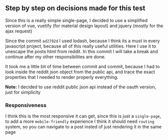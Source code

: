 ## Step by step on decisions made for this test
Since this is a really simple single-page, I decided to use a simplified version of vue, vuetify (for material design layout) and jquery (mostly for the ajax request)

Since the commit `ad2792d` I used lodash, because I think its a must in every javascript project, because all of this really useful utilities. Here I use it to unescape the posts html from reddit. In this commit I will take a break and continue after my other responsibilites are done.

It took me a little bit of time between commit and commit, because I had to look inside the reddit json object from the public api, and trace the exact properties that I needed to render properly everything.

**Note:** I decided to use reddit public json api instead of the oauth version, just for simplicity

### Responsiveness
I think this is the most responsive it can get, since this is just a `single-page`, to add a more `mobile-friendly` experience I think it should need `routing` system, so you can navigate to a post insted of just rendering it in the same page